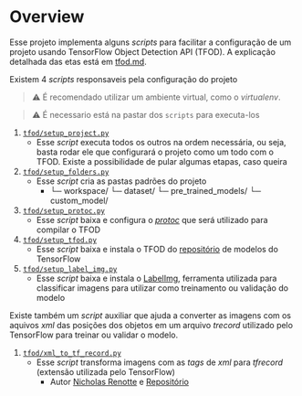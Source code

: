 # Overview

Esse projeto implementa alguns _scripts_ para facilitar a configuração de um projeto usando TensorFlow Object Detection API (TFOD). A explicação detalhada das etas está em [tfod.md](tfod.md).

Existem 4 _scripts_ responsaveis pela configuração do projeto

> :warning: É recomendado utilizar um ambiente virtual, como o _virtualenv_.

> :warning: É necessario está na pastar dos `scripts` para executa-los

1. [`tfod/setup_project.py`](setup_project.py)
    - Esse _script_ executa todos os outros na ordem necessária, ou seja, basta rodar ele que configurará o projeto como um todo com o TFOD. Existe a possibilidade de pular algumas etapas, caso queira
1. [`tfod/setup_folders.py`](setup_folders.py)
    - Esse _script_ cria as pastas padrões do projeto
        - └─ workspace/
                └─ dataset/
                └─ pre_trained_models/
                └─ custom_model/
1. [`tfod/setup_protoc.py`](setup_protoc.py)
    - Esse _script_ baixa e configura o [_protoc_](https://github.com/protocolbuffers/protobuf) que será utilizado para compilar o TFOD
1. [`tfod/setup_tfod.py`](setup_tfod.py)
    - Esse _script_ baixa e instala o TFOD do [repositório](https://github.com/tensorflow/models) de modelos do TensorFlow
1. [`tfod/setup_label_img.py`](setup_label_img.py)
    - Esse _script_ baixa e instala o [LabelImg](https://github.com/tzutalin/labelImg), ferramenta utilizada para classificar imagens para utilizar como treinamento ou validação do modelo

Existe também um _script_ auxiliar que ajuda a converter as imagens com os aquivos _xml_ das posições dos objetos em um arquivo _trecord_ utilizado pelo TensorFlow para treinar ou validar o modelo.

1. [`tfod/xml_to_tf_record.py`](xml_to_tf_record.py)
    - Esse _script_ transforma imagens com as _tags_ de _xml_ para _tfrecord_ (extensão utilizada pelo TensorFlow)
        - Autor [Nicholas Renotte](https://github.com/nicknochnack) e [Repositório](https://github.com/nicknochnack/GenerateTFRecord)
